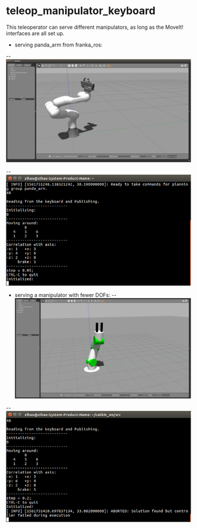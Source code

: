 # teleop_manipulator_keyboard

This teleoperator can serve different manipulators, as long as the MoveIt! interfaces are all set up.

- serving panda_arm from franka_ros:

-- ![IMG](https://github.com/Hezihao/catkin_ws/blob/master/src/teleop_manipulator_keyboard/IMG/Teleop_panda(manipulator).png)

-- ![IMG](https://github.com/Hezihao/catkin_ws/blob/master/src/teleop_manipulator_keyboard/IMG/Teleop_panda.png)

- serving a manipulator with fewer DOFs:
-- ![IMG](https://github.com/Hezihao/catkin_ws/blob/master/src/teleop_manipulator_keyboard/IMG/Teleop_fewerDOFs_arm.png)

-- ![IMG](https://github.com/Hezihao/catkin_ws/blob/master/src/teleop_manipulator_keyboard/IMG/Teleop_fewerDOFs.png)
